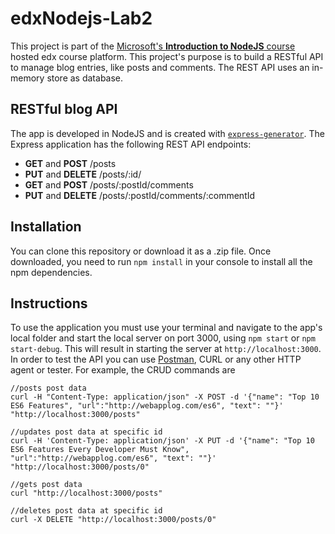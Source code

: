 # edxNodejs-Lab2


This project is part of the [Microsoft's __Introduction to NodeJS__ course](https://courses.edx.org/courses/course-v1:Microsoft+DEV283x+2T2018/course/) hosted edx course platform. This project's purpose is to build a RESTful API to manage blog entries, like posts and comments. The REST API uses an in-memory store as database.

## RESTful blog API

The app is developed in NodeJS and is created with [`express-generator`](https://expressjs.com/en/starter/generator.html).
The Express application has the following REST API endpoints:

- __GET__ and __POST__ /posts
- __PUT__ and __DELETE__ /posts/:id/
- __GET__ and __POST__ /posts/:postId/comments
- __PUT__ and __DELETE__ /posts/:postId/comments/:commentId

## Installation

You can clone this repository or download it as a .zip file.
Once downloaded, you need to run `npm install` in your console to install all the npm dependencies.

## Instructions

To use the application you must use your terminal and navigate to the app's local folder and start the local server on port 3000, using `npm start` or `npm start-debug`. This will result in starting the server at `http://localhost:3000`.
In order to test the API you can use [Postman](https://www.getpostman.com/), CURL or any other HTTP agent or tester. For example, the CRUD commands are
```
//posts post data
curl -H "Content-Type: application/json" -X POST -d '{"name": "Top 10 ES6 Features", "url":"http://webapplog.com/es6", "text": ""}'  "http://localhost:3000/posts"

//updates post data at specific id
curl -H 'Content-Type: application/json' -X PUT -d '{"name": "Top 10 ES6 Features Every Developer Must Know", "url":"http://webapplog.com/es6", "text": ""}' "http://localhost:3000/posts/0"

//gets post data
curl "http://localhost:3000/posts"

//deletes post data at specific id
curl -X DELETE "http://localhost:3000/posts/0"
```
